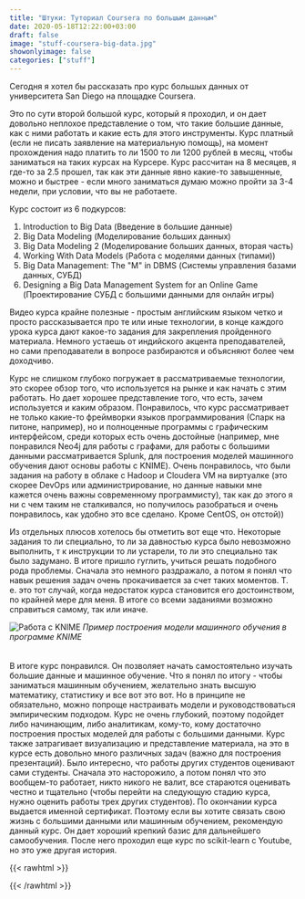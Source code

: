 ```yaml
---
title: "Штуки: Туториал Coursera по большым данным"
date: 2020-05-18T12:22:00+03:00
draft: false
image: "stuff-coursera-big-data.jpg"
showonlyimage: false
categories: ["stuff"]
---
```

Сегодня я хотел бы рассказать про курс большых данных от университета San Diego на площадке Coursera.
<!--more-->
Это по сути второй большой курс, который я проходил, и он дает довольно неплохое представление о том, что такие большие данные, как с ними работать и какие есть для этого инструменты. 
Курс платный (если не писать заявление на материальную помощь), на момент прохождения надо платить то ли 1500 то ли 1200 рублей в месяц, чтобы заниматься на таких курсах на Курсере. Курс рассчитан на 8 месяцев, я где-то за 2.5 прошел, так как эти данные явно какие-то завышенные, можно и быстрее - если много заниматься думаю можно пройти за 3-4 недели, при условии, что вы не работаете.  

Курс состоит из 6 подкурсов:

1) Introduction to Big Data (Введение в большие данные)
2) Big Data Modeling (Моделирование больших данных)
3) Big Data Modeling 2 (Моделирование больших данных, вторая часть)
4) Working With Data Models (Работа с моделями данных (типами))
5) Big Data Management: The "M" in DBMS (Системы управления базами данных, СУБД)
6) Designing a Big Data Management System for an Online Game (Проектирование СУБД с большими данными для онлайн игры)

Видео курса крайне полезные - простым английским языком четко и просто рассказывается про те или иные технологии, в конце каждого урока курса дают какое-то задания для закрепления пройденного материала. Немного устаешь от индийского акцента преподавателей, но сами преподаватели в вопросе разбираются и объясняют более чем доходчиво.  

Курс не слишком глубоко погружает в рассматриваемые технологии, это скорее обзор того, что используется на рынке и как начать с этим работать. Но дает хорошее представление того, что есть, зачем используется и каким образом. Понравилось, что курс рассматривает не только какие-то фреймворки языков программирования (Спарк на питоне, например), но и полноценные программы с графическим интерфейсом, среди которых есть очень достойные (например, мне понравился Neo4j для работы с графами, для работы с большими данными рассматривается Splunk, для построения моделей машинного обучения дают основы работы с KNIME). Очень понравилось, что были задания на работу в облаке с Hadoop и Cloudera VM на виртуалке (это скорее DevOps или администрирование, но данные навыки мне кажется очень важны современному программисту), так как до этого я ни с чем таким не сталкивался, но получилось разобраться и очень понравилось, как удобно это все сделано. Кроме CentOS, он отстой)) 

Из отдельных плюсов хотелось бы отметить вот еще что. Некоторые задания то ли специально, то ли за давностью курса было невозможно выполнить, т к инструкции то ли устарели, то ли это специально так было задумано. В итоге пришло гуглить, учиться решать подобного рода проблемы. Сначала это немного раздражало, а потом я понял что навык решения задач очень прокачивается за счет таких моментов. Т. е. это тот случай, когда недостаток курса становится его достоинством, по крайней мере для меня. В итоге со всеми заданиями возможно справиться самому, так или иначе.  

![Работа с KNIME](/stuff-coursera-big-data-knime.jpg)
*Пример построения модели машинного обучения в программе KNIME*  
</br>  
В итоге курс понравился. Он позволяет начать самостоятельно изучать большие данные и машинное обучение. Что я понял по итогу - чтобы заниматься машинным обучением, желательно знать высшую математику, статистику и все вот это вот. Но в принципе не обязательно, можно попроще настраивать модели и руководствоваться эмпирическим подходом. Курс не очень глубокий, поэтому подойдет либо начинающим, либо аналитикам, кому-то, кому достаточно построения простых моделей для работы с большими данными. Курс также затрагивает визуализацию и представление материала, на это в курсе есть довольно много различных задач (важно для построения презентаций). Было интересно, что работы других студентов оценивают сами студенты. Сначала это насторожило, а потом понял что это вообщем-то работает, никто никого не валит, все стараются оценивать честно и тщательно (чтобы перейти на следующую стадию курса, нужно оценить работы трех других студентов). По окончании курса выдается именной сертификат. Поэтому если вы хотите связать свою жизнь с большими данными или машинным обучением, рекомендую данный курс. Он дает хороший крепкий базис для дальнейшего самообучения. После него проходил еще курс по scikit-learn с Youtube, но это уже другая история.

{{< rawhtml >}}
<div id="graphcomment"></div>
<script type="text/javascript">

  window.gc_params = {
    graphcomment_id: 'https-psyhut-ru',

    // if your website has a fixed header, indicate it's height in pixels
    fixed_header_height: 0,
  };
  
  (function() {
    var gc = document.createElement('script'); gc.type = 'text/javascript'; gc.async = true;
    gc.src = 'https://graphcomment.com/js/integration.js?' + Math.round(Math.random() * 1e8);
    (document.getElementsByTagName('head')[0] || document.getElementsByTagName('body')[0]).appendChild(gc);
  })();

</script>
{{< /rawhtml >}}